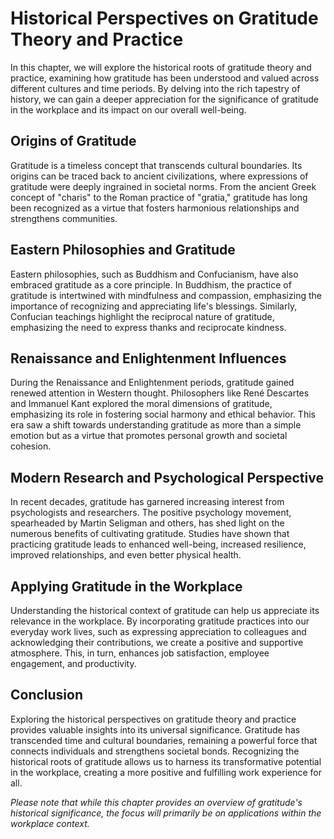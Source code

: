 Historical Perspectives on Gratitude Theory and Practice
===================================================================

In this chapter, we will explore the historical roots of gratitude theory and practice, examining how gratitude has been understood and valued across different cultures and time periods. By delving into the rich tapestry of history, we can gain a deeper appreciation for the significance of gratitude in the workplace and its impact on our overall well-being.

Origins of Gratitude
--------------------

Gratitude is a timeless concept that transcends cultural boundaries. Its origins can be traced back to ancient civilizations, where expressions of gratitude were deeply ingrained in societal norms. From the ancient Greek concept of "charis" to the Roman practice of "gratia," gratitude has long been recognized as a virtue that fosters harmonious relationships and strengthens communities.

Eastern Philosophies and Gratitude
----------------------------------

Eastern philosophies, such as Buddhism and Confucianism, have also embraced gratitude as a core principle. In Buddhism, the practice of gratitude is intertwined with mindfulness and compassion, emphasizing the importance of recognizing and appreciating life's blessings. Similarly, Confucian teachings highlight the reciprocal nature of gratitude, emphasizing the need to express thanks and reciprocate kindness.

Renaissance and Enlightenment Influences
----------------------------------------

During the Renaissance and Enlightenment periods, gratitude gained renewed attention in Western thought. Philosophers like René Descartes and Immanuel Kant explored the moral dimensions of gratitude, emphasizing its role in fostering social harmony and ethical behavior. This era saw a shift towards understanding gratitude as more than a simple emotion but as a virtue that promotes personal growth and societal cohesion.

Modern Research and Psychological Perspective
---------------------------------------------

In recent decades, gratitude has garnered increasing interest from psychologists and researchers. The positive psychology movement, spearheaded by Martin Seligman and others, has shed light on the numerous benefits of cultivating gratitude. Studies have shown that practicing gratitude leads to enhanced well-being, increased resilience, improved relationships, and even better physical health.

Applying Gratitude in the Workplace
-----------------------------------

Understanding the historical context of gratitude can help us appreciate its relevance in the workplace. By incorporating gratitude practices into our everyday work lives, such as expressing appreciation to colleagues and acknowledging their contributions, we create a positive and supportive atmosphere. This, in turn, enhances job satisfaction, employee engagement, and productivity.

Conclusion
----------

Exploring the historical perspectives on gratitude theory and practice provides valuable insights into its universal significance. Gratitude has transcended time and cultural boundaries, remaining a powerful force that connects individuals and strengthens societal bonds. Recognizing the historical roots of gratitude allows us to harness its transformative potential in the workplace, creating a more positive and fulfilling work experience for all.

*Please note that while this chapter provides an overview of gratitude's historical significance, the focus will primarily be on applications within the workplace context.*
